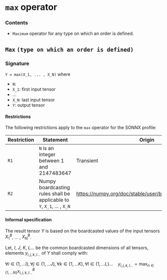 # `max` operator
### Contents
- `Maximum` operator for any type on which an order is defined.
## `Max`  `(type on which an order is defined)`

### Signature
`Y = max(X_1, ... , X_N)`
where

- `N`: 
- `X_1`: first input tensor
- ...
- `X_N`: last input tensor
- `Y`: output tensor

#### Restrictions
The following restrictions apply to the `max` operator for the SONNX profile:

| Restriction    | Statement | Origin |
| -------- | ------- | ------- |
| `R1` | `N` is an integer between 1 and 2147483647 | Transient |
| `R2` | Numpy boardcasting rules shall be applicable to `Y`, `X_1`, ... , `X_N` | https://numpy.org/doc/stable/user/basics.broadcasting.html |

 #### Informal specification

The result tensor $Y$ is based on the boardcasted values of the input tensors $X_1^B$, ... , $X_N^B$.

Let, $I$, $J$, $K$, $L$... be the common boardcasted dimensions of all tensors, elements $y_{i,j,k,l...}$ of $Y$ shall comply with:

$\forall i \in \{1,...I\}, \forall j \in \{1,...J\}, \forall k \in \{1,...K\}, \forall l \in \{1,...L\}... ~~~~ y_{i,j,k,l...} = \max_{n \in \{1,...N\}} x^B_{i,j,k,l...}$
